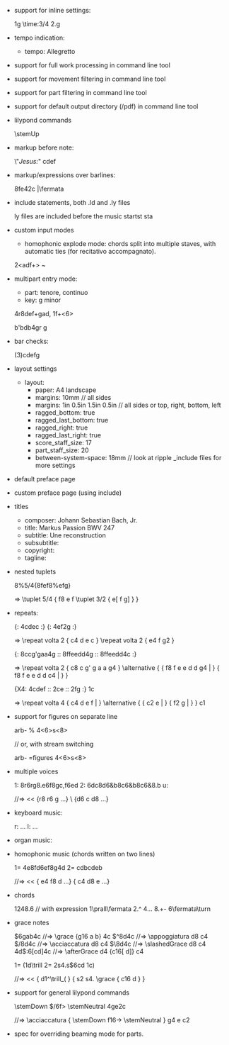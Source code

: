 - support for inline settings:

  1g \time:3/4 2.g 

- tempo indication:

  - tempo: Allegretto

- support for full work processing in command line tool
- support for movement filtering in command line tool
- support for part filtering in command line tool
- support for default output directory (/pdf) in command line tool

- lilypond commands

  \stemUp

- markup before note:

  \\"_Jesus:_" cdef

- markup/expressions over barlines:

  8fe42c |\fermata

- include statements, both .ld and .ly files

  ly files are included before the music startst sta

- custom input modes
  - homophonic explode mode: chords split into multiple staves, with automatic ties (for recitativo accompagnato).

  2<adf+> ~ <bdg>

- multipart entry mode:

  - part: tenore, continuo
  - key: g minor

  4r8def+gad,
  1f+<6>

  b'bdb4gr
  g

- bar checks:

  (3)cdefg

- layout settings

  - layout:
    - paper: A4 landscape
    - margins: 10mm // all sides
    - margins: 1in 0.5in 1.5in 0.5in // all sides or top, right, bottom, left
    - ragged_bottom: true
    - ragged_last_bottom: true
    - ragged_right: true
    - ragged_last_right: true
    - score_staff_size: 17
    - part_staff_size: 20
    - between-system-space: 18mm
    // look at ripple _include files for more settings

- default preface page

- custom preface page (using include)

- titles

  - composer: Johann Sebastian Bach, Jr.
  - title: Markus Passion BWV 247
  - subtitle: Une reconstruction
  - subsubtitle:
  - copyright:
  - tagline:

- nested tuplets

  8%5/4{8fef8%efg}

  => \tuplet 5/4 { f8 e f \tuplet 3/2 { e[ f g] } }

- repeats:

  {: 4cdec :} {: 4ef2g :}

  => \\repeat volta 2 { c4 d e c } \\repeat volta 2 { e4 f g2 }

  {: 8ccg'gaa4g :: 8ffeedd4g :: 8ffeedd4c :}

  => \\repeat volta 2 { c8 c g' g a a g4 }
     \\alternative { { f8 f e e d d g4 | } { f8 f e e d d c4 | } }

  {X4: 4cdef :: 2ce :: 2fg :} 1c

  => \\repeat volta 4 { c4 d e f | }
     \\alternative { { c2 e | } { f2 g | } } c1

- support for figures on separate line

  arb-
  % 4<6>s<8>

  // or, with stream switching

  arb-
  =figures
  4<6>s<8>

- multiple voices

  1: 8r6rg8.e6f8gc,f6ed 2: 6dc8d6&b8c6&b8c6&8.b u:

  //=>
  <<
    {r8 r6 g ...}
    \\
    {d6 c d8 ...}
  >>

- keyboard music:

  r: ...
  l: ...

- organ music:




- homophonic music (chords written on two lines)

  1= 4e8fd6ef8g4d
  2= cdbcdeb

  //=>
    <<
      { e4 f8 d ...}
      { c4 d8 e ...}
    >>

- chords

  1<ace>2<ace>4<face>8.<ac>6<gce>
  // with expression
  1<ace>\prall\fermata 2<ace>.^ 4<face>... 8.<ac>\+\- 6<gce>\fermata\turn

- grace notes

  $6gab4c //=> \grace {g16 a b} 4c
  $^8d4c //=> \appoggiatura d8 c4
  $/8d4c //=> \acciaccatura d8 c4
  $\8d4c //=> \slashedGrace d8 c4
  4d$:6[cd]4c //=> \afterGrace d4 {c16[ d]} c4

  1= (1d\trill
  2= 2s4.s$6cd
  1c)

  //=>
    <<
      { d1^\trill_( }
      { s2 s4. \grace { c16 d } }
    >>

- support for general lilypond commands

  \stemDown $/6f\> \stemNeutral 4ge2c

  //=>
    \acciaccatura {
      \stemDown
      f16->
      \stemNeutral
    }
    g4 e c2

- spec for overriding beaming mode for parts.
